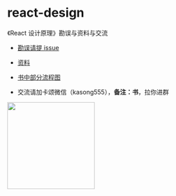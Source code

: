 # react-design

《React 设计原理》勘误与资料与交流

- [勘误请提 issue](https://github.com/BetaSu/react-design/issues)

- [资料](./data.md)

- [书中部分流程图](./assets/%E4%B9%A6%E4%B8%AD%E7%9A%84%E6%B5%81%E7%A8%8B%E5%9B%BE.zip)

- 交流请加卡颂微信（kasong555），**备注：书**，拉你进群

<image width="200" src="https://user-images.githubusercontent.com/15828041/199389833-e392507a-9125-4f44-97b8-dc9872b8fb50.png"/>
